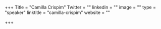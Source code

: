 +++
Title = "Camilla Crispim"
Twitter = ""
linkedin = ""
image = ""
type = "speaker"
linktitle = "camilla-crispim"
website = ""

+++